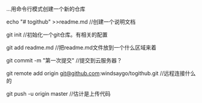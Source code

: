 ...用命令行模式创建一个新的仓库

echo "# togithub" >>readme.md //创建一个说明文档

git init //初始化一个git仓库。有相关的配置

git add readme.md  //把readme.md文件放到一个什么区域来着

git commit -m "第一次提交" //提交到云服务器？

git remote add origin git@github.com:windsaygo/togithub.git //远程连接什么的

git push -u origin master //估计是上传代码